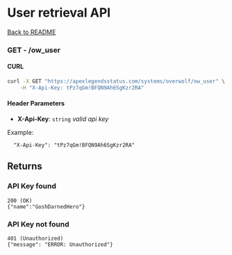 # User retrieval API

[Back to README](../README.md)

### **GET** - /ow_user

#### CURL

```sh
curl -X GET "https://apexlegendsstatus.com/systems/overwolf/ow_user" \
    -H "X-Api-Key: tPz7qGm!BFQN9Ah6SgKzr2RA"
```

#### Header Parameters

- **X-Api-Key**: `string` _valid api key_

Example:
```
  "X-Api-Key": "tPz7qGm!BFQN9Ah6SgKzr2RA"
```

## Returns
### API Key found

```
200 (OK)
{"name":"GoshDarnedHero"}
```

### API Key not found
```
401 (Unauthorized)
{"message": "ERROR: Unauthorized"}
```
